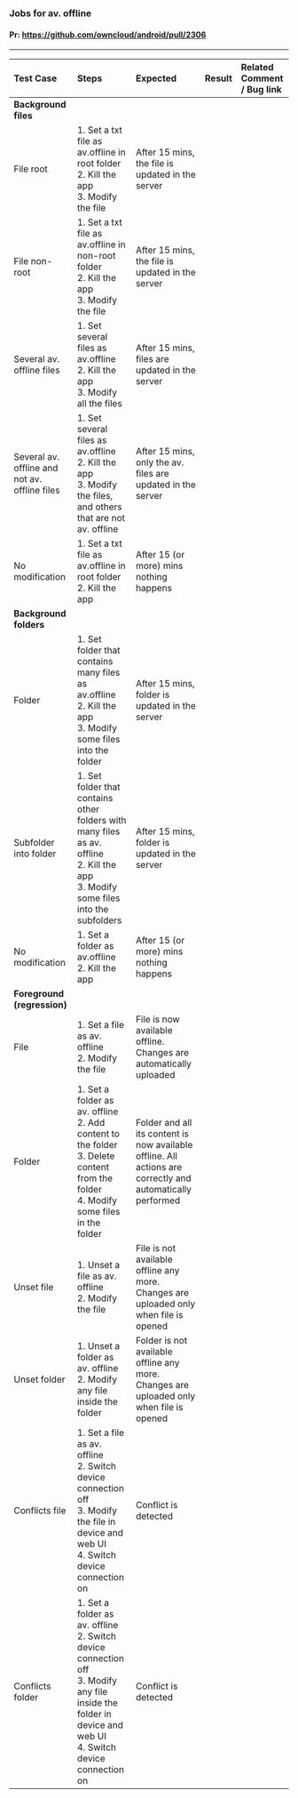 ###  Jobs for av. offline

#### Pr: https://github.com/owncloud/android/pull/2306

---
 
| Test Case | Steps | Expected | Result | Related Comment / Bug link |
| :-------- | :---- | :------- | :----: | :------------------------- |
|**Background files**||||||
| File root | 1. Set a txt file as av.offline in root folder<br>2. Kill the app<br>3. Modify the file | After 15 mins, the file is updated in the server|  |  |  |
| File non-root | 1. Set a txt file as av.offline in non-root folder<br>2. Kill the app<br>3. Modify the file | After 15 mins, the file is updated in the server|  |  |  |
| Several av. offline files | 1. Set several files as av.offline<br>2. Kill the app<br>3. Modify all the files | After 15 mins, files are updated in the server|  |  |  |
| Several av. offline and not av. offline files | 1. Set several files as av.offline<br>2. Kill the app<br>3. Modify the files, and others that are not av. offline | After 15 mins, only the av. files are updated in the server|  |  |  |
| No modification | 1. Set a txt file as av.offline in root folder<br>2. Kill the app| After 15 (or more) mins nothing happens|  |  |  |
|**Background folders**||||||
| Folder | 1. Set folder that contains many files as av.offline<br>2. Kill the app<br>3. Modify some files into the folder | After 15 mins, folder is updated in the server|  |  |  |
| Subfolder into folder | 1. Set folder that contains other folders with many files as av. offline<br>2. Kill the app<br>3. Modify some files into the subfolders | After 15 mins, folder is updated in the server |  |  |  |
| No modification | 1. Set a folder as av.offline<br>2. Kill the app| After 15 (or more) mins nothing happens |  |  |  |
|**Foreground (regression)**||||||
| File | 1. Set a file as av. offline<br>2. Modify the file | File is now available offline. Changes are automatically uploaded |  |  |  |
| Folder | 1. Set a folder as av. offline<br>2. Add content to the folder<br>3. Delete content from the folder<br>4. Modify some files in the folder | Folder and all its content is now available offline. All actions are correctly and automatically performed |  |  |  |
| Unset file  | 1. Unset a file as av. offline<br>2. Modify the file | File is not available offline any more. Changes are uploaded only when file is opened |  |  |  |
| Unset folder  | 1. Unset a folder as av. offline<br>2. Modify any file inside the folder | Folder is not available offline any more. Changes are uploaded only when file is opened |  |  |  |
| Conflicts file| 1. Set a file as av. offline<br>2. Switch device connection off<br>3. Modify the file in device and web UI<br>4. Switch device connection on| Conflict is detected |  |  |  |
| Conflicts folder| 1. Set a folder as av. offline<br>2. Switch device connection off<br>3. Modify any file inside the folder in device and web UI<br>4. Switch device connection on| Conflict is detected |  |  |  |